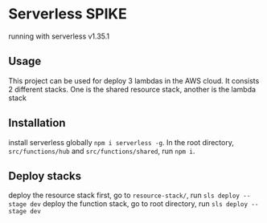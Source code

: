# Serverless SPIKE

running with serverless v1.35.1

## Usage
This project can be used for deploy 3 lambdas in the AWS cloud. It consists 2 different stacks. One is the shared resource stack, another is the lambda stack

## Installation
install serverless globally `npm i serverless -g`.
In the root directory, `src/functions/hub` and `src/functions/shared`, run `npm i`.

## Deploy stacks

deploy the resource stack first, go to `resource-stack/`, run `sls deploy --stage dev`
deploy the function stack, go to root directory, run `sls deploy --stage dev`